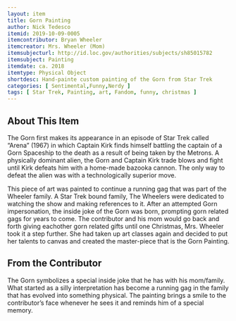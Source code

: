 ```yaml
---
layout: item
title: Gorn Painting
author: Nick Tedesco
itemid: 2019-10-09-0005
itemcontributor: Bryan Wheeler
itemcreator: Mrs. Wheeler (Mom)
itemsubjecturl: http://id.loc.gov/authorities/subjects/sh85015782
itemsubject: Painting
itemdate: ca. 2018
itemtype: Physical Object
shortdesc: Hand-painte custom painting of the Gorn from Star Trek 
categories: [ Sentimental,Funny,Nerdy ]
tags: [ Star Trek, Painting, art, Fandom, funny, christmas ]
---
```


## About This Item

The Gorn first makes its appearance in an episode of Star Trek called “Arena” (1967) in which Captain Kirk finds himself battling the captain of a Gorn Spaceship to the death as a result of being taken by the Metrons. A physically dominant alien, the Gorn and Captain Kirk trade blows and fight until Kirk defeats him with a home-made bazooka cannon. The only way to defeat the alien was with a technologically superior move.


This piece of art was painted to continue a running gag that was part of the Wheeler family. A Star Trek bound family, The Wheelers were dedicated to watching the show and making references to it. After an attempted Gorn impersonation, the inside joke of the Gorn was born, prompting gorn related gags for years to come. The contributor and his mom would go back and forth giving eachother gorn related gifts until one Christmas, Mrs. Wheeler took it a step further. She had taken up art classes again and decided to put her talents to canvas and created the master-piece that is the Gorn Painting.

## From the Contributor

The Gorn symbolizes a special inside joke that he has with his mom/family. What started as a silly interpretation has become a running gag in the family that has evolved into something physical. The painting brings a smile to the contributor’s face whenever he sees it and reminds him of a special memory.
